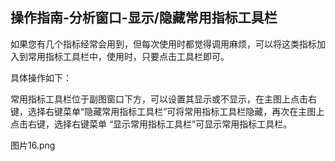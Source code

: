 ## 操作指南-分析窗口-显示/隐藏常用指标工具栏

如果您有几个指标经常会用到，但每次使用时都觉得调用麻烦，可以将这类指标加入到常用指标工具栏中，使用时，只要点击工具栏即可。

具体操作如下：

常用指标工具栏位于副图窗口下方，可以设置其显示或不显示，在主图上点击右键，选择右键菜单“隐藏常用指标工具栏”可将常用指标工具栏隐藏，再次在主图上点击右键，选择右键菜单 “显示常用指标工具栏”可显示常用指标工具栏。



图片16.png